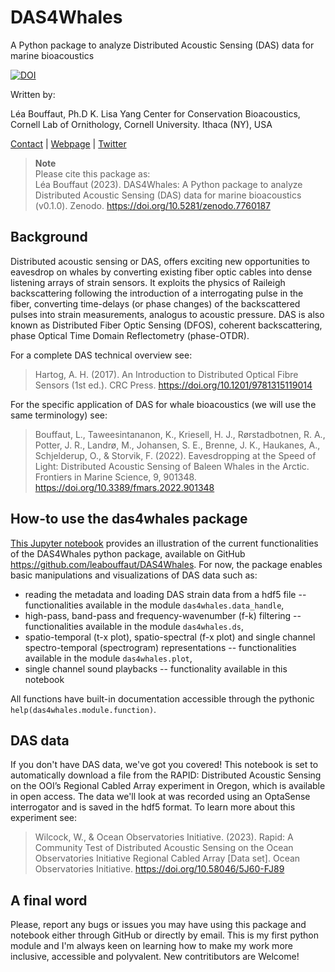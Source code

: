 # DAS4Whales 

A Python package to analyze Distributed Acoustic Sensing (DAS) data for marine bioacoustics

[![DOI](https://zenodo.org/badge/604782489.svg)](https://zenodo.org/badge/latestdoi/604782489)

Written by: 

Léa Bouffaut, Ph.D 
K. Lisa Yang Center for Conservation Bioacoustics, Cornell Lab of Ornithology, Cornell University. Ithaca (NY), USA

[Contact](mailto:lb736@cornell.edu) | [Webpage](https://www.birds.cornell.edu/ccb/lea-bouffaut/) | [Twitter](https://twitter.com/LeaBouffaut)


> **Note**   
> Please cite this package as:   
> Léa Bouffaut (2023). DAS4Whales: A Python package to analyze Distributed Acoustic Sensing (DAS) data for marine bioacoustics (v0.1.0). Zenodo. https://doi.org/10.5281/zenodo.7760187

## Background
Distributed acoustic sensing or DAS, offers exciting new opportunities to eavesdrop on whales by converting existing fiber optic cables into dense listening arrays of strain sensors. It exploits the physics of Raileigh backscattering following the introduction of a interrogating pulse in the fiber, converting time-delays (or phase changes) of the backscattered pulses into strain measurements, analogus to acoustic pressure. DAS is also known as Distributed Fiber Optic Sensing (DFOS), coherent backscattering, phase Optical Time Domain Reflectometry (phase-OTDR).

For a complete DAS technical overview see:
>Hartog, A. H. (2017). An Introduction to Distributed Optical Fibre Sensors (1st ed.). CRC Press. https://doi.org/10.1201/9781315119014

For the specific application of DAS for whale bioacoustics (we will use the same terminology) see:

>Bouffaut, L., Taweesintananon, K., Kriesell, H. J., Rørstadbotnen, R. A., Potter, J. R., Landrø, M., Johansen, S. E., Brenne, J. K., Haukanes, A., Schjelderup, O., & Storvik, F. (2022). Eavesdropping at the Speed of Light: Distributed Acoustic Sensing of Baleen Whales in the Arctic. Frontiers in Marine Science, 9, 901348. https://doi.org/10.3389/fmars.2022.901348

## How-to use the das4whales package 
[This Jupyter notebook](https://github.com/leabouffaut/DAS4Whales/blob/main/DAS4Whales_ExampleNotebook.ipynb) provides an illustration of the current functionalities of the DAS4Whales python package, available on GitHub https://github.com/leabouffaut/DAS4Whales. For now, the package enables basic manipulations and visualizations of DAS data such as:

* reading the metadata and loading DAS strain data from a hdf5 file -- functionalities available in the module `das4whales.data_handle`,
* high-pass, band-pass and frequency-wavenumber (f-k) filtering -- functionalities available in the module `das4whales.ds`,
* spatio-temporal (t-x plot), spatio-spectral (f-x plot) and single channel spectro-temporal (spectrogram) representations -- functionalities available in the module `das4whales.plot`,
* single channel sound playbacks -- functionality available in this notebook

All functions have built-in documentation accessible through the pythonic `help(das4whales.module.function)`.

## DAS data
If you don't have DAS data, we've got you covered! This notebook is set to automatically download a file from the RAPID: Distributed Acoustic Sensing on the OOI’s Regional Cabled Array experiment in Oregon, which is available in open access. The data we'll look at was recorded using an OptaSense interrogator and is saved in the hdf5 format. To learn more about this experiment see:

>Wilcock, W., & Ocean Observatories Initiative. (2023). Rapid: A Community Test of Distributed Acoustic Sensing on the Ocean Observatories Initiative Regional Cabled Array [Data set]. Ocean Observatories Initiative. https://doi.org/10.58046/5J60-FJ89

## A final word
Please, report any bugs or issues you may have using this package and notebook either through GitHub or directly by email. This is my first python module and I'm always keen on learning how to make my work more inclusive, accessible and polyvalent. New contritibutors are Welcome!


